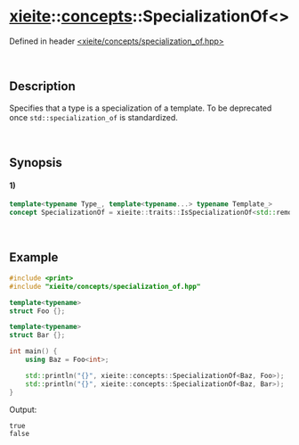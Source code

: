 # [xieite](../../xieite.md)\:\:[concepts](../../concepts.md)\:\:SpecializationOf\<\>
Defined in header [<xieite/concepts/specialization_of.hpp>](../../../include/xieite/concepts/specialization_of.hpp)

&nbsp;

## Description
Specifies that a type is a specialization of a template. To be deprecated once `std::specialization_of` is standardized.

&nbsp;

## Synopsis
#### 1)
```cpp
template<typename Type_, template<typename...> typename Template_>
concept SpecializationOf = xieite::traits::IsSpecializationOf<std::remove_cv_t<Type_>, Template_>::value;
```

&nbsp;

## Example
```cpp
#include <print>
#include "xieite/concepts/specialization_of.hpp"

template<typename>
struct Foo {};

template<typename>
struct Bar {};

int main() {
    using Baz = Foo<int>;

    std::println("{}", xieite::concepts::SpecializationOf<Baz, Foo>);
    std::println("{}", xieite::concepts::SpecializationOf<Baz, Bar>);
}
```
Output:
```
true
false
```
